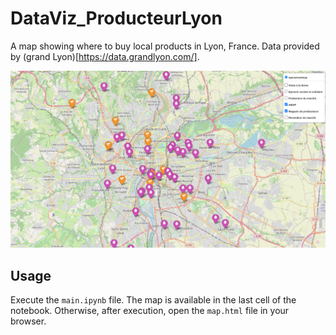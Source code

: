 # DataViz_ProducteurLyon

A map showing where to buy local products in Lyon, France.
Data provided by (grand Lyon)[https://data.grandlyon.com/].

![Screenshots](/Screenshot.png)

## Usage

Execute the `main.ipynb` file.
The map is available in the last cell of the notebook.
Otherwise, after execution, open the `map.html` file in your browser.